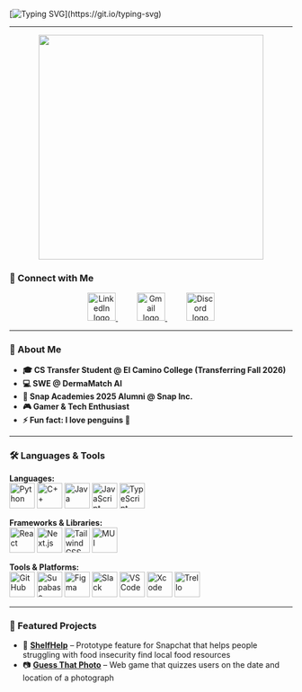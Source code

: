 <!-- Profile README -->

<!-- Animated Typing Header -->
[![Typing SVG](https://readme-typing-svg.demolab.com?font=Fira+Code&size=26&pause=1000&color=00C7FF&center=true&vCenter=true&width=700&lines=Hey+there%2C+I'm+Ricardo+%F0%9F%91%8B;Software+Engineer+%7C+CS+Student;Always+learning+new+tech!)](https://git.io/typing-svg)

---

<div align="center">
  <img height="400" src="https://media.giphy.com/media/eEj9zBa02JsVOPpDvW/giphy.gif" />
</div>

### 💬 Connect with Me
<div align="center">
  <a href="https://www.linkedin.com/in/ricardo-escalante-687a2b31a" target="_blank">
    <img src="https://cdn.jsdelivr.net/gh/devicons/devicon/icons/linkedin/linkedin-original.svg" height="50" alt="LinkedIn logo" />
  </a>
  <img width="30" />
  <a href="mailto:escalante.ricardo06@gmail.com" target="_blank">
    <img src="https://cdn.jsdelivr.net/gh/devicons/devicon/icons/google/google-original.svg" height="50" alt="Gmail logo" />
  </a>
  <img width="30" />
  <a href="https://discordapp.com/users/dr_penguino" target="_blank">
    <img src="https://cdn.simpleicons.org/discord/5865F2" height="50" alt="Discord logo" />
  </a>
</div>

---

### 🐧 About Me  
- **🎓 CS Transfer Student @ El Camino College (Transferring Fall 2026)**  
- **💻 SWE @ DermaMatch AI**  
- **👻 Snap Academies 2025 Alumni @ Snap Inc.**  
- **🎮 Gamer & Tech Enthusiast**  
- **⚡ Fun fact: I love penguins 🐧**

---

### 🛠️ Languages & Tools  

**Languages:**  
<img src="https://cdn.jsdelivr.net/gh/devicons/devicon/icons/python/python-original.svg" height="45" alt="Python" /> 
<img src="https://cdn.jsdelivr.net/gh/devicons/devicon/icons/cplusplus/cplusplus-original.svg" height="45" alt="C++" /> 
<img src="https://cdn.jsdelivr.net/gh/devicons/devicon/icons/java/java-original.svg" height="45" alt="Java" /> 
<img src="https://cdn.jsdelivr.net/gh/devicons/devicon/icons/javascript/javascript-original.svg" height="45" alt="JavaScript" /> 
<img src="https://cdn.jsdelivr.net/gh/devicons/devicon/icons/typescript/typescript-original.svg" height="45" alt="TypeScript" />  

**Frameworks & Libraries:**  
<img src="https://cdn.jsdelivr.net/gh/devicons/devicon/icons/react/react-original.svg" height="45" alt="React" /> 
<img src="https://cdn.jsdelivr.net/gh/devicons/devicon/icons/nextjs/nextjs-original.svg" height="45" alt="Next.js" /> 
<img src="https://cdn.jsdelivr.net/gh/devicons/devicon/icons/tailwindcss/tailwindcss-original-wordmark.svg" height="45" alt="TailwindCSS" /> 
<img src="https://cdn.simpleicons.org/mui/007FFF" height="45" alt="MUI" />  

**Tools & Platforms:**  
<img src="https://cdn.jsdelivr.net/gh/devicons/devicon/icons/github/github-original.svg" height="45" alt="GitHub" /> 
<img src="https://cdn.simpleicons.org/supabase/3ECF8E" height="45" alt="Supabase" /> 
<img src="https://cdn.jsdelivr.net/gh/devicons/devicon/icons/figma/figma-original.svg" height="45" alt="Figma" /> 
<img src="https://cdn.jsdelivr.net/gh/devicons/devicon/icons/slack/slack-original.svg" height="45" alt="Slack" /> 
<img src="https://cdn.jsdelivr.net/gh/devicons/devicon/icons/vscode/vscode-original.svg" height="45" alt="VS Code" /> 
<img src="https://cdn.jsdelivr.net/gh/devicons/devicon/icons/xcode/xcode-original.svg" height="45" alt="Xcode" /> 
<img src="https://cdn.jsdelivr.net/gh/devicons/devicon/icons/trello/trello-plain.svg" height="45" alt="Trello" />  

---

### 🚀 Featured Projects
- 🍲 **[ShelfHelp](https://github.com/gverango/snapchat-final-showcase)** – Prototype feature for Snapchat that helps people struggling with food insecurity find local food resources  
- 📷 **[Guess That Photo](https://github.com/ricardo-escalante06/Guess-That-Photo)** – Web game that quizzes users on the date and location of a photograph  

